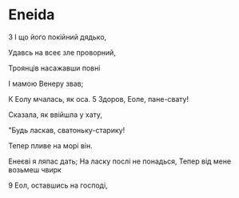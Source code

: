 # Eneida


3
І що його покійний дядько,

Удавсь на всеє зле проворний,

Троянців насажавши повні

І мамою Венеру звав;

К Еолу мчалась, як оса.
5 Здоров, Еоле, пане-свату!

Сказала, як ввійшла у хату,

"Будь ласкав, сватоньку-старику!

Тепер пливе на морі він.

Енеєві я ляпас дать;
На ласку послі не понадься,
Тепер від мене возьмеш чвирк

9 Еол, оставшись на господі,

